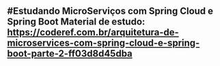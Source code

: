 #Estudando MicroServiços com Spring Cloud e Spring Boot
Material de estudo: https://coderef.com.br/arquitetura-de-microservices-com-spring-cloud-e-spring-boot-parte-2-ff03d8d45dba
-------------------------------------------------------